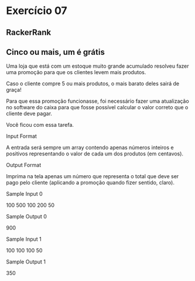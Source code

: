 # Exercício 07 
## RackerRank
## Cinco ou mais, um é grátis

Uma loja que está com um estoque muito grande acumulado resolveu fazer uma promoção para que os clientes levem mais produtos.

Caso o cliente compre 5 ou mais produtos, o mais barato deles sairá de graça!

Para que essa promoção funcionasse, foi necessário fazer uma atualização no software do caixa para que fosse possível calcular o valor correto que o cliente deve pagar.

Você ficou com essa tarefa.

Input Format

A entrada será sempre um array contendo apenas números inteiros e positivos representando o valor de cada um dos produtos (em centavos).

Output Format

Imprima na tela apenas um número que representa o total que deve ser pago pelo cliente (aplicando a promoção quando fizer sentido, claro).

Sample Input 0

100 500 100 200 50

Sample Output 0

900

Sample Input 1

100 100 100 50

Sample Output 1

350


